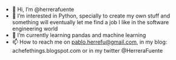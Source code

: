 - 👋 Hi, I’m @herrerafuente
- 👀 I’m interested in Python, specially to create my own stuff and something will eventually let me find a job I like in the software engineering world
- 🌱 I’m currently learning pandas and machine learning
- 📫 How to reach me on pablo.herrefu@gmail.com, in my blog: achefethings.blogspot.com or in my twitter @HerreraFuente

